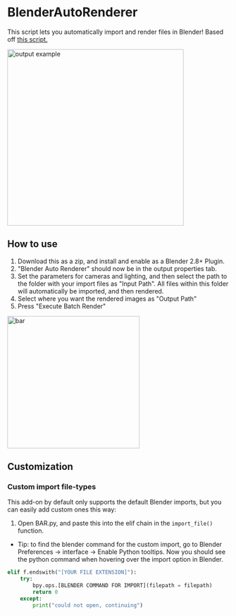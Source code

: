 # BlenderAutoRenderer

This script lets you automatically import and render files in Blender! 
Based off [this script.](https://gist.github.com/der-Daniel/cfc93a4661f47e66bfd4ebd81efbb943)

<img height="400" alt="output example" src="https://user-images.githubusercontent.com/36818485/123545506-a3322b00-d758-11eb-90e6-36227326429d.png">

## How to use 

1. Download this as a zip, and install and enable as a Blender 2.8+ Plugin.
2. "Blender Auto Renderer" should now be in the output properties tab.
3. Set the parameters for cameras and lighting, and then select the path to the folder with your import files as "Input Path". All files within this folder will automatically be imported, and then rendered.
4. Select where you want the rendered images as "Output Path"
5. Press "Execute Batch Render"

<img width="300" alt="bar" src="https://user-images.githubusercontent.com/36818485/127747435-ffde6756-e6f5-433d-b4c9-2ea353f1f376.PNG">


## Customization

### Custom import file-types
This add-on by default only supports the default Blender imports, but you can easily add custom ones this way:

1. Open BAR.py, and paste this into the elif chain in the ```import_file() ``` function.
- Tip: to find the blender command for the custom import, go to Blender Preferences -> interface -> Enable Python tooltips. Now you should see the python command when hovering over the import option in Blender.  

```py
elif f.endswith("[YOUR FILE EXTENSION]"):
    try:
        bpy.ops.[BLENDER COMMAND FOR IMPORT](filepath = filepath)
        return 0
    except:
        print("could not open, continuing")
```


